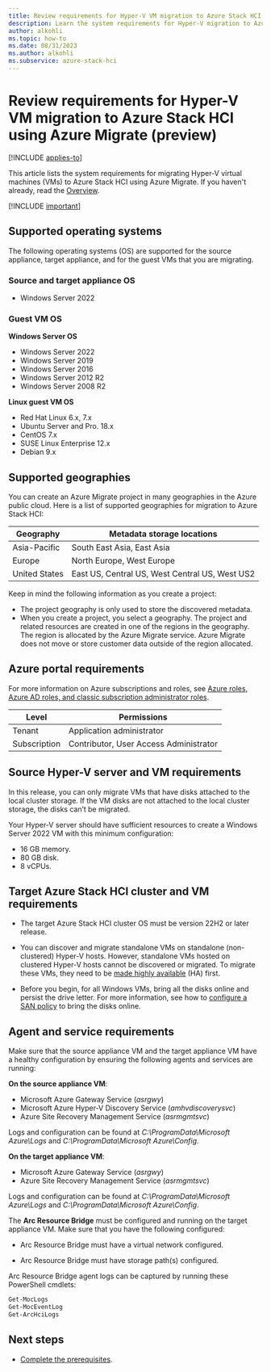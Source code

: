 ```yaml
---
title: Review requirements for Hyper-V VM migration to Azure Stack HCI using Azure Migrate (preview) 
description: Learn the system requirements for Hyper-V migration to Azure Stack HCI using Azure Migrate (preview).
author: alkohli
ms.topic: how-to
ms.date: 08/31/2023
ms.author: alkohli
ms.subservice: azure-stack-hci
---
```


# Review requirements for Hyper-V VM migration to Azure Stack HCI using Azure Migrate (preview)

[!INCLUDE [applies-to](../../includes/hci-applies-to-23h2.md)]

This article lists the system requirements for migrating Hyper-V virtual machines (VMs) to Azure Stack HCI using Azure Migrate. If you haven't already, read the [Overview](migrate-hyperv-requirements.md).

[!INCLUDE [important](../../includes/hci-preview.md)]

## Supported operating systems

The following operating systems (OS) are supported for the source appliance, target appliance, and for the guest VMs that you are migrating.

### Source and target appliance OS
- Windows Server 2022

### Guest VM OS

**Windows Server OS**

- Windows Server 2022
- Windows Server 2019
- Windows Server 2016
- Windows Server 2012 R2
- Windows Server 2008 R2

**Linux guest VM OS**

- Red Hat Linux 6.x, 7.x
- Ubuntu Server and Pro. 18.x
- CentOS 7.x
- SUSE Linux Enterprise 12.x
- Debian 9.x

## Supported geographies

You can create an Azure Migrate project in many geographies in the Azure public cloud. Here is a list of supported geographies for migration to Azure Stack HCI:

|Geography|Metadata storage locations|
|-|-|
|Asia-Pacific|South East Asia, East Asia|
|Europe|North Europe, West Europe|
|United States|East US, Central US, West Central US, West US2|

Keep in mind the following information as you create a project:

- The project geography is only used to store the discovered metadata.
- When you create a project, you select a geography. The project and related resources are created in one of the regions in the geography. The region is allocated by the Azure Migrate service. Azure Migrate does not move or store customer data outside of the region allocated.

## Azure portal requirements

For more information on Azure subscriptions and roles, see [Azure roles, Azure AD roles, and classic subscription administrator roles](/azure/role-based-access-control/rbac-and-directory-admin-roles).

|Level|Permissions|
|-|-|
|Tenant|Application administrator|
|Subscription|Contributor, User Access Administrator|

## Source Hyper-V server and VM requirements

In this release, you can only migrate VMs that have disks attached to the local cluster storage. If the VM disks are not attached to the local cluster storage, the disks can’t be migrated.

Your Hyper-V server should have sufficient resources to create a Windows Server 2022 VM with this minimum configuration:

- 16 GB memory.
- 80 GB disk.
- 8 vCPUs.


## Target Azure Stack HCI cluster and VM requirements

- The target Azure Stack HCI cluster OS must be version 22H2 or later release.

- You can discover and migrate standalone VMs on standalone (non-clustered) Hyper-V hosts. However, standalone VMs hosted on clustered Hyper-V hosts cannot be discovered or migrated. To migrate these VMs, they need to be [made highly available](https://www.thomasmaurer.ch/2013/01/how-to-make-an-existing-hyper-v-virtual-machine-highly-available/) (HA) first.

- Before you begin, for all Windows VMs, bring all the disks online and persist the drive letter. For more information, see how to [configure a SAN policy](/azure/migrate/prepare-for-migration#configure-san-policy) to bring the disks online.

## Agent and service requirements

Make sure that the source appliance VM and the target appliance VM have a healthy configuration by ensuring the following agents and services are running:

**On the source appliance VM**:
  
- Microsoft Azure Gateway Service (*asrgwy*)
- Microsoft Azure Hyper-V Discovery Service (*amhvdiscoverysvc*)
- Azure Site Recovery Management Service (*asrmgmtsvc*)

Logs and configuration can be found at *C:\ProgramData\Microsoft Azure\Logs* and *C:\ProgramData\Microsoft Azure\Config*.

**On the target appliance VM**:
 
- Microsoft Azure Gateway Service (*asrgwy*)
- Azure Site Recovery Management Service (*asrmgmtsvc*)
    
Logs and configuration can be found at *C:\ProgramData\Microsoft Azure\Logs* and *C:\ProgramData\Microsoft Azure\Config*.

The **Arc Resource Bridge** must be configured and running on the target appliance VM. Make sure that you have the following configured:

- Arc Resource Bridge must have a virtual network configured.

- Arc Resource Bridge must have storage path(s) configured.

Arc Resource Bridge agent logs can be captured by running these PowerShell cmdlets:

```PowerShell
Get-MocLogs
Get-MocEventLog
Get-ArcHciLogs
```

## Next steps

- [Complete the prerequisites](migrate-hyperv-requirements.md).